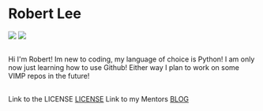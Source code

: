 # Robert Lee
<img src="https://badgen.net/static/Robert/Lee/blue/?icon=github">
<a href="https://github.com/robert-lee12/robert-lee12/blob/main/LICENSE">
<img src="https://badgen.net/static/License/VIMP/000/?icon=awesome"></a>

##

Hi I'm Robert! Im new to coding, my language of choice is Python!
I am only now just learning how to use Github!
Either way I plan to work on some VIMP repos in the future!

##

Link to the LICENSE <a href="https://github.com/robert-lee12/robert-lee12/blob/main/LICENSE">LICENSE</a>
Link to my Mentors <a href="https://iamcitrus.neocities.org/">BLOG</a>